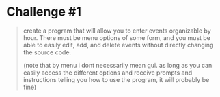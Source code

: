 # Challenge #1

> create a program that will allow you to enter events organizable by hour. There must be menu options of some form, and you must be able to easily edit, add, and delete events without directly changing the source code.
>
> (note that by menu i dont necessarily mean gui. as long as you can easily access the different options and receive prompts and instructions telling you how to use the program, it will probably be fine)
